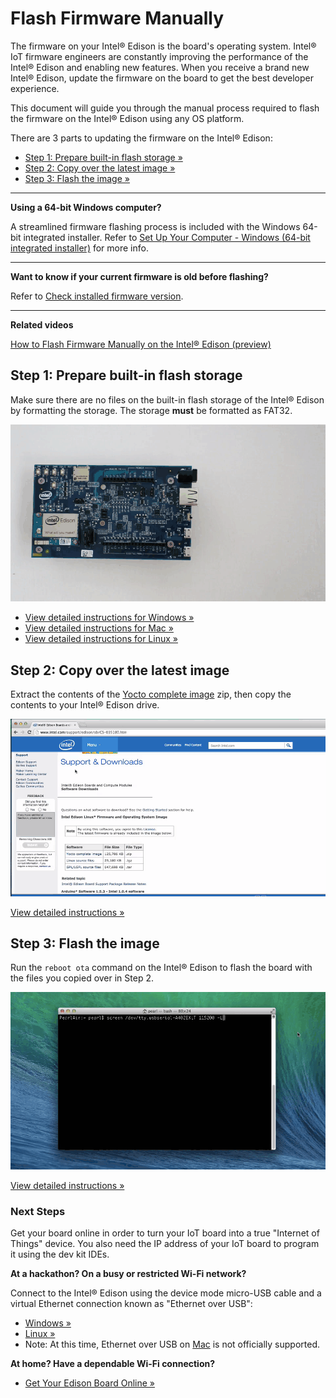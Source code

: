 # Flash Firmware Manually

The firmware on your Intel® Edison is the board's operating system. Intel® IoT firmware engineers are constantly improving the performance of the Intel® Edison and enabling new features. When you receive a brand new Intel® Edison, update the firmware on the board to get the best developer experience.

This document will guide you through the manual process required to flash the firmware on the Intel® Edison using any OS platform.

There are 3 parts to updating the firmware on the Intel® Edison:

* [Step 1: Prepare built-in flash storage »](#step-1-prepare-built-in-flash-storage)
* [Step 2: Copy over the latest image »](#step-2-copy-over-the-latest-image)
* [Step 3: Flash the image »](#step-3-flash-the-image)
  
---

**Using a 64-bit Windows computer?**

A streamlined firmware flashing process is included with the Windows 64-bit integrated installer. Refer to [Set Up Your Computer - Windows (64-bit integrated installer)](/computer_setup/windows/64bit_integrated_installer.md) for more info.

---

**Want to know if your current firmware is old before flashing?**

Refer to [Check installed firmware version](check_firmware_version.md).

---

**Related videos**

[How to Flash Firmware Manually on the Intel® Edison (preview)](https://drive.google.com/open?id=0B2ywC78pxngCWkNUT3dkWklBdDg&authuser=0)


## Step 1: Prepare built-in flash storage

Make sure there are no files on the built-in flash storage of the Intel® Edison by formatting the storage. The storage **must** be formatted as FAT32.

![Animated gif: formatting the Edison flash storage](images/format_storage-windows-animated.gif)

* [View detailed instructions for Windows »](details-format_storage-windows.md)
* [View detailed instructions for Mac »](details-format_storage-mac.md)
* [View detailed instructions for Linux »](details-format_storage-linux.md)


## Step 2: Copy over the latest image

Extract the contents of the [Yocto complete image](http://software.intel.com/iot/hardware/edison/downloads) zip, then copy the contents to your Intel® Edison drive.

![Animated gif: copying images files to flash storage](images/copy_image_files-animated.gif)

[View detailed instructions »](details-copy_image_files.md)


## Step 3: Flash the image

Run the `reboot ota` command on the Intel® Edison to flash the board with the files you copied over in Step 2.

![Animated gif: flashing the Intel® Edison](images/reboot_ota-animated.gif)

[View detailed instructions »](details-reboot_ota.md)


### Next Steps

Get your board online in order to turn your IoT board into a true "Internet of Things" device. You also need the IP address of your IoT board to program it using the dev kit IDEs.

**At a hackathon? On a busy or restricted Wi-Fi network?**

Connect to the Intel® Edison using the device mode micro-USB cable and a virtual Ethernet connection known as "Ethernet over USB":

* [Windows »](/connectivity/ethernet_over_usb/windows/connect.md)
* [Linux »](/connectivity/ethernet_over_usb/linux/connect.md)
* Note: At this time, Ethernet over USB on [Mac](/connectivity/ethernet_over_usb/mac/connect.md) is not officially supported.

**At home? Have a dependable Wi-Fi connection?**

* [Get Your Edison Board Online »](/connectivity/wifi/connect.md)

